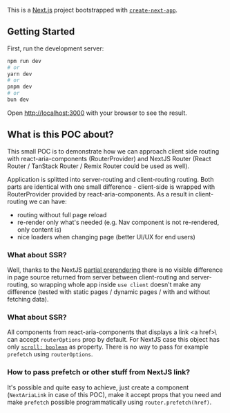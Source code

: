 This is a [Next.js](https://nextjs.org) project bootstrapped with [`create-next-app`](https://nextjs.org/docs/app/api-reference/cli/create-next-app).

## Getting Started

First, run the development server:

```bash
npm run dev
# or
yarn dev
# or
pnpm dev
# or
bun dev
```

Open [http://localhost:3000](http://localhost:3000) with your browser to see the result.

## What is this POC about?

This small POC is to demonstrate how we can approach client side routing with react-aria-components (RouterProvider) and NextJS Router (React Router / TanStack Router / Remix Router could be used as well).

Application is splitted into server-routing and client-routing routing. Both parts are identical with one small difference - client-side is wrapped with RouterProvider provided by react-aria-components. As a result in client-routing we can have:

- routing without full page reload
- re-render only what's needed (e.g. Nav component is not re-rendered, only content is)
- nice loaders when changing page (better UI/UX for end users)

### What about SSR?

Well, thanks to the NextJS [partial prerendering](https://nextjs.org/docs/app/getting-started/partial-prerendering#how-does-partial-prerendering-work) there is no visible difference in page source returned from server between client-routing and server-routing, so wrapping whole app inside `use client` doesn't make any difference (tested with static pages / dynamic pages / with and without fetching data).

### What about SSR?

All components from react-aria-components that displays a link \<a href>\ can accept `routerOptions` prop by default. For NextJS case this object has only [`scroll: boolean`](https://nextjs.org/docs/14/app/api-reference/functions/use-router#disabling-scroll-restoration) as property. There is no way to pass for example `prefetch` using `routerOptions`.

### How to pass prefetch or other stuff from NextJS link?

It's possible and quite easy to achieve, just create a component (`NextAriaLink` in case of this POC), make it accept props that you need and make `prefetch` possible programmatically using `router.prefetch(href)`.

